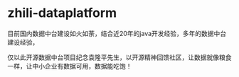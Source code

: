 # zhili-dataplatform

目前国内数据中台建设如火如荼，结合近20年的java开发经验，多年的数据中台建设经验，

仅以此开源数据中台项目纪念袁隆平先生，以开源精神回馈社区，让数据就像粮食一样，让中小企业有数据可用，数据能吃饱！
